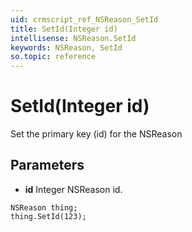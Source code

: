 ```yaml
---
uid: crmscript_ref_NSReason_SetId
title: SetId(Integer id)
intellisense: NSReason.SetId
keywords: NSReason, SetId
so.topic: reference
---
```


# SetId(Integer id)

Set the primary key (id) for the NSReason

## Parameters

* **id** Integer NSReason id.

```crmscript
NSReason thing;
thing.SetId(123);
```

